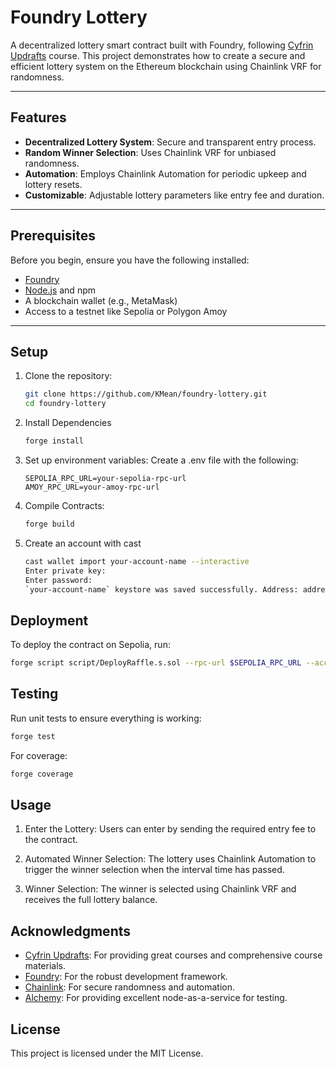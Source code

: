 # Foundry Lottery

A decentralized lottery smart contract built with Foundry, following [Cyfrin Updrafts](https://www.cyfrin.io/updraft) course. This project demonstrates how to create a secure and efficient lottery system on the Ethereum blockchain using Chainlink VRF for randomness.

---

## Features

- **Decentralized Lottery System**: Secure and transparent entry process.
- **Random Winner Selection**: Uses Chainlink VRF for unbiased randomness.
- **Automation**: Employs Chainlink Automation for periodic upkeep and lottery resets.
- **Customizable**: Adjustable lottery parameters like entry fee and duration.

---

## Prerequisites

Before you begin, ensure you have the following installed:

- [Foundry](https://getfoundry.sh/)
- [Node.js](https://nodejs.org/) and npm
- A blockchain wallet (e.g., MetaMask)
- Access to a testnet like Sepolia or Polygon Amoy

---

## Setup

1. Clone the repository:
   ```bash
   git clone https://github.com/KMean/foundry-lottery.git
   cd foundry-lottery
   ```

2. Install Dependencies
    ```bash
    forge install
    ```
3. Set up environment variables: Create a .env file with the following:
    ```env
    SEPOLIA_RPC_URL=your-sepolia-rpc-url
    AMOY_RPC_URL=your-amoy-rpc-url
    ```
4. Compile Contracts:
    ```bash
    forge build
    ```
5. Create an account with cast
    ```bash
    cast wallet import your-account-name --interactive
    Enter private key:
    Enter password:
    `your-account-name` keystore was saved successfully. Address: address-corresponding-to-private-key
    ```
## Deployment
To deploy the contract on Sepolia, run:
```bash
forge script script/DeployRaffle.s.sol --rpc-url $SEPOLIA_RPC_URL --account your-account-name --broadcast
```

## Testing 
Run unit tests to ensure everything is working:
```bash
forge test
```

For coverage:
```bash
forge coverage
```

## Usage
1. Enter the Lottery: Users can enter by sending the required entry fee to the contract.

2. Automated Winner Selection: The lottery uses Chainlink Automation to trigger the winner selection when the interval time has passed.

3. Winner Selection: The winner is selected using Chainlink VRF and receives the full lottery balance.


## Acknowledgments
- [Cyfrin Updrafts](https://www.cyfrin.io/updraft): For providing great courses and comprehensive course materials.
- [Foundry](https://github.com/foundry-rs/foundry): For the robust development framework.
- [Chainlink](https://chain.link/): For secure randomness and automation.
- [Alchemy](https://www.alchemy.com/): For providing excellent node-as-a-service for testing.
## License
This project is licensed under the MIT License. 
